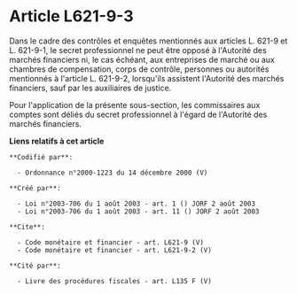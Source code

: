 # Article L621-9-3

Dans le cadre des contrôles et enquêtes mentionnés aux articles L. 621-9 et L. 621-9-1, le secret professionnel ne peut être
opposé à l'Autorité des marchés financiers ni, le cas échéant, aux entreprises de marché ou aux chambres de compensation,
corps de contrôle, personnes ou autorités mentionnés à l'article L. 621-9-2, lorsqu'ils assistent l'Autorité des marchés
financiers, sauf par les auxiliaires de justice. 

Pour l'application de la présente sous-section, les commissaires aux comptes sont déliés du secret professionnel à l'égard de
l'Autorité des marchés financiers.

**Liens relatifs à cet article**

	**Codifié par**:

	  - Ordonnance n°2000-1223 du 14 décembre 2000 (V)

	**Créé par**:

	  - Loi n°2003-706 du 1 août 2003 - art. 1 () JORF 2 août 2003
	  - Loi n°2003-706 du 1 août 2003 - art. 11 () JORF 2 août 2003

	**Cite**:

	  - Code monétaire et financier - art. L621-9 (V)
	  - Code monétaire et financier - art. L621-9-2 (V)

	**Cité par**:

	  - Livre des procédures fiscales - art. L135 F (V)

